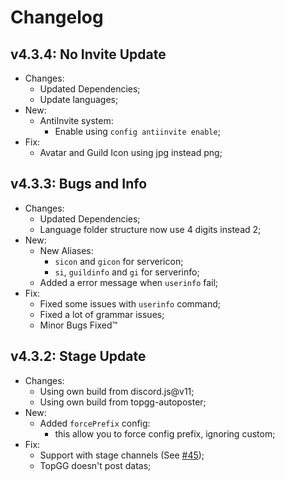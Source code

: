 # Changelog

## v4.3.4: No Invite Update

- Changes:
  - Updated Dependencies;
  - Update languages;
- New:
  - AntiInvite system:
    - Enable using `config antiinvite enable`;
- Fix:
  - Avatar and Guild Icon using jpg instead png;

## v4.3.3: Bugs and Info

- Changes:
  - Updated Dependencies;
  - Language folder structure now use 4 digits instead 2;
- New:
  - New Aliases:
    - `sicon` and `gicon` for servericon;
    - `si`, `guildinfo` and `gi` for serverinfo;
  - Added a error message when `userinfo` fail;
- Fix:
  - Fixed some issues with `userinfo` command;
  - Fixed a lot of grammar issues;
  - Minor Bugs Fixed:tm:

## v4.3.2: Stage Update

- Changes:
  - Using own build from discord.js@v11;
  - Using own build from topgg-autoposter;
- New:
  - Added `forcePrefix` config:
    - this allow you to force config prefix, ignoring custom;
- Fix:
  - Support with stage channels (See [#45]);
  - TopGG doesn't post datas;

[#45]: https://github.com/ArunaBot/Aruna/issues/45
